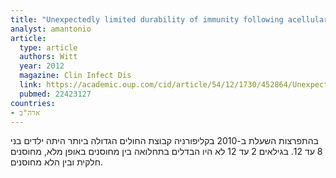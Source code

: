 ```yaml
---
title: "Unexpectedly limited durability of immunity following acellular pertussis vaccination in preadolescents in a North American outbreak"
analyst: amantonio
article:
  type: article
  authors: Witt
  year: 2012
  magazine: Clin Infect Dis
  link: https://academic.oup.com/cid/article/54/12/1730/452864/Unexpectedly-Limited-Durability-of-Immunity
  pubmed: 22423127
countries:
- ארה"ב
---
```


בהתפרצות השעלת ב-2010 בקליפורניה קבוצת החולים הגדולה ביותר היתה ילדים בני 8 עד 12. בגילאים 2 עד 12 לא היו הבדלים בתחלואה בין מחוסנים באופן מלא, מחוסנים חלקית ובין הלא מחוסנים.
